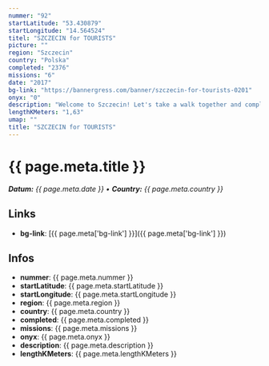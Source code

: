 ```yaml
---
nummer: "92"
startLatitude: "53.430879"
startLongitude: "14.564524"
titel: "SZCZECIN for TOURISTS"
picture: ""
region: "Szczecin"
country: "Polska"
completed: "2376"
missions: "6"
date: "2017"
bg-link: "https://bannergress.com/banner/szczecin-for-tourists-0201"
onyx: "0"
description: "Welcome to Szczecin! Let's take a walk together and complete the banner! Hack-only #tourist-friendly missions!"
lengthKMeters: "1,63"
umap: ""
title: "SZCZECIN for TOURISTS"
---
```


# {{ page.meta.title }}
_**Datum:** {{ page.meta.date }} • **Country:** {{ page.meta.country }}_

## Links
- **bg-link**: [{{ page.meta['bg-link'] }}]({{ page.meta['bg-link'] }})

## Infos
- **nummer**: {{ page.meta.nummer }}
- **startLatitude**: {{ page.meta.startLatitude }}
- **startLongitude**: {{ page.meta.startLongitude }}
- **region**: {{ page.meta.region }}
- **country**: {{ page.meta.country }}
- **completed**: {{ page.meta.completed }}
- **missions**: {{ page.meta.missions }}
- **onyx**: {{ page.meta.onyx }}
- **description**: {{ page.meta.description }}
- **lengthKMeters**: {{ page.meta.lengthKMeters }}

